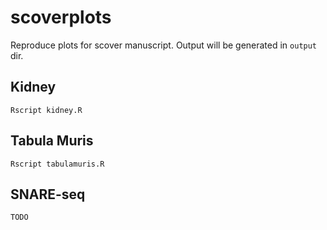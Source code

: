 # scoverplots
Reproduce plots for scover manuscript. Output will be generated in `output` dir. 

## Kidney

```
Rscript kidney.R
```

## Tabula Muris

```
Rscript tabulamuris.R
```

## SNARE-seq

```
TODO
```
